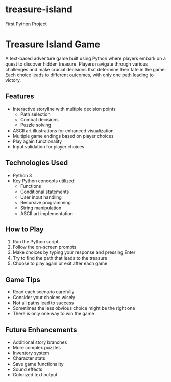 # treasure-island

First Python Project

# Treasure Island Game

A text-based adventure game built using Python where players embark on a quest to discover hidden treasure. Players navigate through various challenges and make crucial decisions that determine their fate in the game. Each choice leads to different outcomes, with only one path leading to victory.

## Features

- Interactive storyline with multiple decision points
  - Path selection
  - Combat decisions
  - Puzzle solving
- ASCII art illustrations for enhanced visualization
- Multiple game endings based on player choices
- Play again functionality
- Input validation for player choices

## Technologies Used

- Python 3
- Key Python concepts utilized:
  - Functions
  - Conditional statements
  - User input handling
  - Recursive programming
  - String manipulation
  - ASCII art implementation

## How to Play

1. Run the Python script
2. Follow the on-screen prompts
3. Make choices by typing your response and pressing Enter
4. Try to find the path that leads to the treasure
5. Choose to play again or exit after each game

## Game Tips

- Read each scenario carefully
- Consider your choices wisely
- Not all paths lead to success
- Sometimes the less obvious choice might be the right one
- There is only one way to win the game

## Future Enhancements

- Additional story branches
- More complex puzzles
- Inventory system
- Character stats
- Save game functionality
- Sound effects
- Colorized text output
